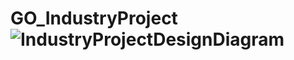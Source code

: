 # GO_IndustryProject![IndustryProjectDesignDiagram](https://user-images.githubusercontent.com/100834705/183384656-719d2a1f-0383-4b7e-bbe3-66ba0d5aa306.PNG)
